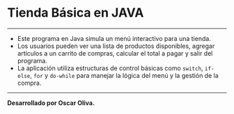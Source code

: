 # Tienda Básica en JAVA
--- 
- Este programa en Java simula un menú interactivo para una tienda. 
- Los usuarios pueden ver una lista de productos disponibles, agregar artículos a un carrito de compras, calcular el total a pagar y salir del programa.
- La aplicación utiliza estructuras de control básicas como `switch`, `if-else`, `for` y `do-while` para manejar la lógica del menú y la gestión de la compra.
--- 
**Desarrollado por Oscar Oliva.**